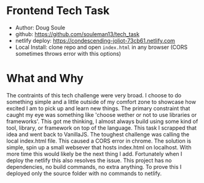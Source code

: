 # Frontend Tech Task
* Author: Doug Soule
* github: https://github.com/souleman13/tech_task
* netlify deploy: https://condescending-joliot-73cb61.netlify.com
* Local Install: clone repo and open `index.html` in any browser (CORS sometimes throws error with this options)

# What and Why

The contraints of this tech challenge were very broad. I choose to do something simple and a little
outside of my comfort zone to showcase how excited I am to pick up and learn new things. The primary constraint
that caught my eye was something like 'choose wether or not to use libraries or frameworks'. This got me thinking,
I almost always build using some kind of tool, library, or framework on top of the language. This task I scrapped that idea
and went back to VanillaJS. The toughest challenge was calling the local index.html file. This caused a CORS error in chrome. The solution is simple, spin up a small websever that hosts index.html on localhost. With more time this would likely be the next thing I add. Fortunately when I deploy the netlify this also resolves the issue. This project has no dependencies, no build commands, no extra anything. To prove this I deployed
only the source folder with no commands to netlify.
